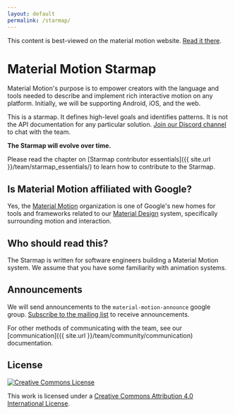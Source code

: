 ```yaml
---
layout: default
permalink: /starmap/
---
```


<p class="github-only">This content is best-viewed on the material motion website. <a href="https://material-motion.github.io/material-motion">Read it there</a>.</p>

# Material Motion Starmap

Material Motion's purpose is to empower creators with the language and tools needed to describe and
implement rich interactive motion on any platform. Initially, we will be supporting Android, iOS,
and the web.

This is a starmap. It defines high-level goals and identifies patterns. It is not the API documentation for any particular solution. [Join our Discord channel](https://discord.gg/material-motion) to chat with the team.

**The Starmap will evolve over time.**

Please read the chapter on [Starmap contributor essentials]({{ site.url }}/team/starmap_essentials/) to learn how to contribute to the Starmap.

## Is Material Motion affiliated with Google?

Yes, the [Material Motion](https://github.com/material-motion) organization is one of Google's new homes for tools and frameworks related to our [Material Design](https://material.io) system, specifically surrounding motion and interaction.

## Who should read this?

The Starmap is written for software engineers building a Material Motion system. We assume that you have some familiarity with animation systems.

## Announcements

We will send announcements to the `material-motion-announce` google group. [Subscribe to the mailing list](https://groups.google.com/forum/#!forum/material-motion-announce) to receive announcements.

For other methods of communicating with the team, see our [communication]({{ site.url }}/team/community/communication) documentation.

## License

[![Creative Commons License](https://i.creativecommons.org/l/by/4.0/88x31.png)](http://creativecommons.org/licenses/by/4.0/)

This work is licensed under a [Creative Commons Attribution 4.0 International License](http://creativecommons.org/licenses/by/4.0/).
